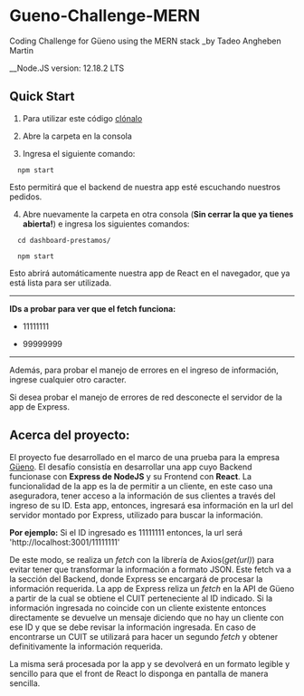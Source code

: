 # Gueno-Challenge-MERN
 Coding Challenge for Güeno using the MERN stack
 _by Tadeo Angheben Martin

 __Node.JS version: 12.18.2 LTS

## Quick Start

1. Para utilizar este código [clónalo](https://github.com/tadeoangh/Gueno-Challenge-MERN.git)

2. Abre la carpeta en la consola

3. Ingresa el siguiente comando:

```
  npm start
```
Esto permitirá que el backend de nuestra app esté escuchando nuestros pedidos.

4. Abre nuevamente la carpeta en otra consola (__Sin cerrar la que ya tienes abierta!__) e ingresa los siguientes comandos:

```
  cd dashboard-prestamos/
```
```
  npm start
```

  Esto abrirá automáticamente nuestra app de React en el navegador, que ya está lista para ser utilizada.
  
  ****
  
  __IDs a probar para ver que el fetch funciona:__
  
  + 11111111
  
  + 99999999
  
  ****
  
  Además, para probar el manejo de errores en el ingreso de información, ingrese cualquier otro caracter.
  
  Si desea probar el manejo de errores de red desconecte el servidor de la app de Express.

## Acerca del proyecto:

El proyecto fue desarrollado en el marco de una prueba para la empresa [Güeno](https://gueno.com/). El desafío consistía en desarrollar una app cuyo Backend funcionase con **Express de NodeJS** y su Frontend con **React**.
La funcionalidad de la app es la de permitir a un cliente, en este caso una aseguradora, tener acceso a la información de sus clientes a través del ingreso de su ID. Esta app, entonces, ingresará esa información en la url del servidor montado por Express, utilizado para buscar la información.

__Por ejemplo:__ Si el ID ingresado es 11111111 entonces, la url será 'http://localhost:3001/11111111'

De este modo, se realiza un _fetch_ con la librería de Axios(_get(url)_) para evitar tener que transformar la información a formato JSON. Este fetch va a la sección del Backend, donde Express se encargará de procesar la información requerida. La app de Express reliza un _fetch_ en la API de Güeno a partir de la cual se obtiene el CUIT perteneciente al ID indicado. Si la información ingresada no coincide con un cliente existente entonces directamente se devuelve un mensaje diciendo que no hay un cliente con ese ID y que se debe revisar la información ingresada. En caso de encontrarse un CUIT se utilizará para hacer un segundo _fetch_ y obtener definitivamente la información requerida.

La misma será procesada por la app y se devolverá en un formato legible y sencillo para que el front de React lo disponga en pantalla de manera sencilla.
